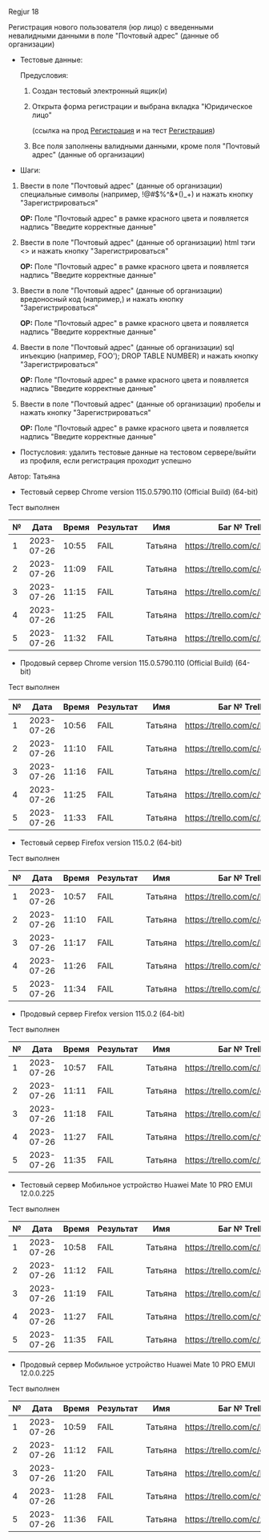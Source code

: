 Regjur 18

Регистрация нового пользователя (юр лицо) с введенными невалидными данными в поле "Почтовый адрес" (данные об организации)

* Тестовые данные: 
  
  Предусловия:
  
  1. Создан тестовый электронный ящик(и)
  
  2. Открыта форма регистрации и выбрана вкладка "Юридическое лицо" 
     
     (ссылка на прод [Регистрация](https://stroyrem-nn.ru/user/register) и на тест [Регистрация](https://test2.stroyrem-nn.ru/user/register))
  
  3. Все поля заполнены валидными данными, кроме поля "Почтовый адрес" (данные об организации)

* Шаги:
1. Ввести в поле "Почтовый адрес" (данные об организации) специальные символы (например, !@#$%^&*()_+) и нажать кнопку "Зарегистрироваться"
   
   **ОР:** Поле "Почтовый адрес" в рамке красного цвета и появляется надпись "Введите корректные данные"

2. Ввести в поле "Почтовый адрес" (данные об организации) html тэги <> и нажать кнопку "Зарегистрироваться"
   
   **ОР:** Поле "Почтовый адрес" в рамке красного цвета и появляется надпись "Введите корректные данные"

3. Ввести в поле "Почтовый адрес" (данные об организации) вредоносный код (например,<script>alert(“I hacked this!”)</script>) и нажать кнопку "Зарегистрироваться"
   
   **ОР:** Поле "Почтовый адрес" в рамке красного цвета и появляется надпись "Введите корректные данные"

4. Ввести в поле "Почтовый адрес" (данные об организации) sql инъекцию (например, FOO'); DROP TABLE NUMBER) и нажать кнопку "Зарегистрироваться"
   
   **ОР:** Поле "Почтовый адрес" в рамке красного цвета и появляется надпись "Введите корректные данные"

5. Ввести в поле "Почтовый адрес" (данные об организации) пробелы и нажать кнопку "Зарегистрироваться"
   
   **ОР:** Поле "Почтовый адрес" в рамке красного цвета и появляется надпись "Введите корректные данные"
* Постусловия: удалить тестовые данные на тестовом сервере/выйти из профиля, если регистрация проходит успешно

Автор: Татьяна

* Тестовый сервер Chrome version 115.0.5790.110 (Official Build) (64-bit)

Тест выполнен

| №   | Дата       | Время | Результат | Имя     | Баг № Trello                  |
| --- | ---------- | ----- | --------- | ------- | ----------------------------- |
| 1   | 2023-07-26 | 10:55 | FAIL      | Татьяна | https://trello.com/c/EpCGihU7 |
| 2   | 2023-07-26 | 11:09 | FAIL      | Татьяна | https://trello.com/c/qnx7Tn96 |
| 3   | 2023-07-26 | 11:15 | FAIL      | Татьяна | https://trello.com/c/DevSo6ro |
| 4   | 2023-07-26 | 11:25 | FAIL      | Татьяна | https://trello.com/c/w8py2huv |
| 5   | 2023-07-26 | 11:32 | FAIL      | Татьяна | https://trello.com/c/zUZIP4bg |

* Продовый сервер Chrome version 115.0.5790.110 (Official Build) (64-bit)

Тест выполнен

| №   | Дата       | Время | Результат | Имя     | Баг № Trello                  |
| --- | ---------- | ----- | --------- | ------- | ----------------------------- |
| 1   | 2023-07-26 | 10:56 | FAIL      | Татьяна | https://trello.com/c/EpCGihU7 |
| 2   | 2023-07-26 | 11:10 | FAIL      | Татьяна | https://trello.com/c/qnx7Tn96 |
| 3   | 2023-07-26 | 11:16 | FAIL      | Татьяна | https://trello.com/c/DevSo6ro |
| 4   | 2023-07-26 | 11:25 | FAIL      | Татьяна | https://trello.com/c/w8py2huv |
| 5   | 2023-07-26 | 11:33 | FAIL      | Татьяна | https://trello.com/c/zUZIP4bg |

- Тестовый сервер Firefox version 115.0.2 (64-bit)

Тест выполнен

| №   | Дата       | Время | Результат | Имя     | Баг № Trello                  |
| --- | ---------- | ----- | --------- | ------- | ----------------------------- |
| 1   | 2023-07-26 | 10:57 | FAIL      | Татьяна | https://trello.com/c/EpCGihU7 |
| 2   | 2023-07-26 | 11:10 | FAIL      | Татьяна | https://trello.com/c/qnx7Tn96 |
| 3   | 2023-07-26 | 11:17 | FAIL      | Татьяна | https://trello.com/c/DevSo6ro |
| 4   | 2023-07-26 | 11:26 | FAIL      | Татьяна | https://trello.com/c/w8py2huv |
| 5   | 2023-07-26 | 11:34 | FAIL      | Татьяна | https://trello.com/c/zUZIP4bg |

- Продовый сервер Firefox version 115.0.2 (64-bit)

Тест выполнен

| №   | Дата       | Время | Результат | Имя     | Баг № Trello                  |
| --- | ---------- | ----- | --------- | ------- | ----------------------------- |
| 1   | 2023-07-26 | 10:57 | FAIL      | Татьяна | https://trello.com/c/EpCGihU7 |
| 2   | 2023-07-26 | 11:11 | FAIL      | Татьяна | https://trello.com/c/qnx7Tn96 |
| 3   | 2023-07-26 | 11:18 | FAIL      | Татьяна | https://trello.com/c/DevSo6ro |
| 4   | 2023-07-26 | 11:27 | FAIL      | Татьяна | https://trello.com/c/w8py2huv |
| 5   | 2023-07-26 | 11:35 | FAIL      | Татьяна | https://trello.com/c/zUZIP4bg |

- Тестовый сервер Мобильное устройство Huawei Mate 10 PRO EMUI 12.0.0.225

Тест выполнен

| №   | Дата       | Время | Результат | Имя     | Баг № Trello                  |
| --- | ---------- | ----- | --------- | ------- | ----------------------------- |
| 1   | 2023-07-26 | 10:58 | FAIL      | Татьяна | https://trello.com/c/EpCGihU7 |
| 2   | 2023-07-26 | 11:12 | FAIL      | Татьяна | https://trello.com/c/qnx7Tn96 |
| 3   | 2023-07-26 | 11:19 | FAIL      | Татьяна | https://trello.com/c/DevSo6ro |
| 4   | 2023-07-26 | 11:27 | FAIL      | Татьяна | https://trello.com/c/w8py2huv |
| 5   | 2023-07-26 | 11:35 | FAIL      | Татьяна | https://trello.com/c/zUZIP4bg |

- Продовый сервер Мобильное устройство Huawei Mate 10 PRO EMUI 12.0.0.225

Тест выполнен

| №   | Дата       | Время | Результат | Имя     | Баг № Trello                  |
| --- | ---------- | ----- | --------- | ------- | ----------------------------- |
| 1   | 2023-07-26 | 10:59 | FAIL      | Татьяна | https://trello.com/c/EpCGihU7 |
| 2   | 2023-07-26 | 11:12 | FAIL      | Татьяна | https://trello.com/c/qnx7Tn96 |
| 3   | 2023-07-26 | 11:20 | FAIL      | Татьяна | https://trello.com/c/DevSo6ro |
| 4   | 2023-07-26 | 11:28 | FAIL      | Татьяна | https://trello.com/c/w8py2huv |
| 5   | 2023-07-26 | 11:36 | FAIL      | Татьяна | https://trello.com/c/zUZIP4bg |
